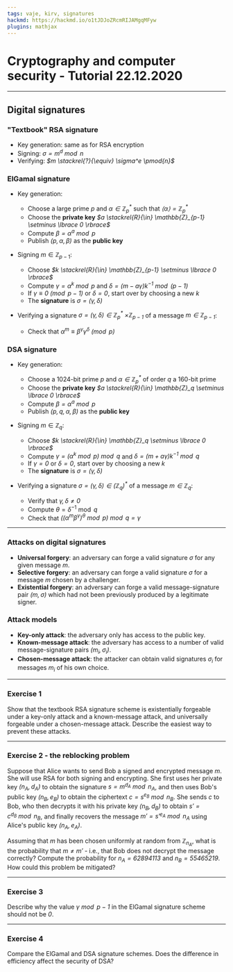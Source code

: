 ```yaml
---
tags: vaje, kirv, signatures
hackmd: https://hackmd.io/o1tJDJoZRcmRIJAMgqMFyw
plugins: mathjax
---
```

# Cryptography and computer security - Tutorial 22.12.2020

---

## Digital signatures

### "Textbook" RSA signature

* Key generation: same as for RSA encryption
* Signing: <i>$\sigma = m^d \bmod{n}$</i>
* Verifying: <i>$m \stackrel{?}{\equiv} \sigma^e \pmod{n}$</i>

### ElGamal signature

* Key generation:
  - Choose a large prime <i>$p$</i> and <i>$\alpha \in \mathbb{Z}_p^*$</i> such that <i>$\langle \alpha \rangle = \mathbb{Z}_p^*$</i>
  - Choose the **private key** <i>$a \stackrel{R}{\in} \mathbb{Z}_{p-1} \setminus \lbrace 0 \rbrace$</i>
  - Compute <i>$\beta = \alpha^a \bmod{p}$</i>
  - Publish <i>$(p, \alpha, \beta)$</i> as the **public key**

* Signing $m \in \mathbb{Z}_{p-1}$:
  - Choose <i>$k \stackrel{R}{\in} \mathbb{Z}_{p-1} \setminus \lbrace 0 \rbrace$</i>
  - Compute <i>$\gamma = \alpha^k \bmod{p}$</i> and <i>$\delta = (m - a \gamma) k^{-1} \bmod{(p-1)}$</i>
  - If <i>$\gamma \equiv 0 \pmod{p-1}$</i> or <i>$\delta = 0$</i>, start over by choosing a new <i>$k$</i>
  - The **signature** is <i>$\sigma = (\gamma, \delta)$</i>

* Verifying a signature <i>$\sigma = (\gamma, \delta) \in \mathbb{Z}_p^*$</i> <i>$\times \mathbb{Z}_{p-1}$</i> of a message <i>$m \in \mathbb{Z}_{p-1}$</i>:
  - Check that <i>$\alpha^m \equiv \beta^\gamma \gamma^\delta \pmod{p}$</i>

### DSA signature

* Key generation:
  - Choose a 1024-bit prime <i>$p$</i> and <i>$\alpha \in \mathbb{Z}_p^*$</i> of order <i>$q$</i> a 160-bit prime
  - Choose the **private key** <i>$a \stackrel{R}{\in} \mathbb{Z}_q \setminus \lbrace 0 \rbrace$</i>
  - Compute <i>$\beta = \alpha^a \bmod{p}$</i>
  - Publish <i>$(p, q, \alpha, \beta)$</i> as the **public key**

* Signing $m \in \mathbb{Z}_q$:
  - Choose <i>$k \stackrel{R}{\in} \mathbb{Z}_q \setminus \lbrace 0 \rbrace$</i>
  - Compute <i>$\gamma = (\alpha^k \bmod{p}) \bmod{q}$</i> and <i>$\delta = (m + a \gamma) k^{-1} \bmod{q}$</i>
  - If <i>$\gamma = 0$</i> or <i>$\delta = 0$</i>, start over by choosing a new <i>$k$</i>
  - The **signature** is <i>$\sigma = (\gamma, \delta)$</i>

* Verifying a signature <i>$\sigma = (\gamma, \delta) \in (\mathbb{Z}_q)^*$</i> of a message <i>$m \in \mathbb{Z}_q$</i>:
  - Verify that <i>$\gamma, \delta \ne 0$</i>
  - Compute $\theta = \delta^{-1} \bmod{q}$
  - Check that <i>$((\alpha^m \beta^\gamma)^\theta \bmod{p}) \bmod{q} = \gamma$</i>

---

### Attacks on digital signatures

* **Universal forgery**: an adversary can forge a valid signature <i>$\sigma$</i> for any given message <i>$m$</i>.
* **Selective forgery**: an adversary can forge a valid signature <i>$\sigma$</i> for a message <i>$m$</i> chosen by a challenger.
* **Existential forgery**: an adversary can forge a valid message-signature pair <i>$(m, \sigma)$</i> which had not been previously produced by a legitimate signer.

### Attack models

* **Key-only attack**: the adversary only has access to the public key.
* **Known-message attack**: the adversary has access to a number of valid message-signature pairs <i>$(m_i, \sigma_i)$</i>.
* **Chosen-message attack**: the attacker can obtain valid signatures <i>$\sigma_i$</i> for messages <i>$m_i$</i> of his own choice.

---

### Exercise 1

Show that the textbook RSA signature scheme is existentially forgeable under a key-only attack and a known-message attack, and universally forgeable under a chosen-message attack. Describe the easiest way to prevent these attacks.

---

### Exercise 2 - the reblocking problem

Suppose that Alice wants to send Bob a signed and encrypted message <i>$m$</i>. She will use RSA for both signing and encrypting. She first uses her private key <i>$(n_A, d_A)$</i> to obtain the signature <i>$s = m^{d_A} \bmod{n_A}$</i>, and then uses Bob's public key <i>$(n_B, e_B)$</i> to obtain the ciphertext <i>$c = s^{e_B} \bmod{n_B}$</i>. She sends <i>$c$</i> to Bob, who then decrypts it with his private key <i>$(n_B, d_B)$</i> to obtain <i>$s' = c^{d_B} \bmod{n_B}$</i>, and finally recovers the message <i>$m' = s'^{e_A} \bmod{n_A}$</i> using Alice's public key <i>$(n_A, e_A)$</i>.

Assuming that <i>$m$</i> has been chosen uniformly at random from <i>$\mathbb{Z}_{n_A}$</i>, what is the probability that <i>$m \ne m'$</i> - i.e., that Bob does not decrypt the message correctly? Compute the probability for <i>$n_A = 62894113$</i> and <i>$n_B = 55465219$</i>. How could this problem be mitigated?

---

### Exercise 3

Describe why the value <i>$\gamma \bmod{p-1}$</i> in the ElGamal signature scheme should not be 
<i>$0$</i>.

---

### Exercise 4

Compare the ElGamal and DSA signature schemes. Does the difference in efficiency affect the security of DSA?